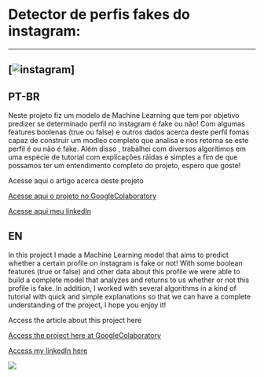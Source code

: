# Detector de perfis fakes do instagram:

---
[![instagram](https://www.instagram.com/luix.py/)]
---

## PT-BR
<p>
  Neste projeto fiz um modelo de Machine Learning que tem por objetivo predizer se determinado perfil no instagram é fake ou não! Com algumas features boolenas (true ou false) e outros dados acerca deste perfil fomas capaz de construir um modleo completo que analisa e nos retorna se este perfil é ou não é fake. Além disso , trabalhei com diversos algorítimos em uma espécie de tutorial com explicações ráidas e simples a fim de que possamos ter um entendimento completo do projeto, espero que goste! 
</p>

<p>Acesse aqui o artigo acerca deste projeto</p>
<p><a href="https://github.com/LuisMig-code/Detector-de-perfis-fakes-do-instagram/blob/main/Detector_de_perfis_fake_no_instagram_PTBR.ipynb">
  Acesse aqui o projeto no GoogleColaboratory </a></p>
<p><a href="www.linkedin.com/in/luis-miguel-code">Acesse aqui meu linkedIn</a></p>

## EN
<p>
  In this project I made a Machine Learning model that aims to predict whether a certain profile on instagram is fake or not! With some boolean features (true or false) and other data about this profile we were able to build a complete model that analyzes and returns to us whether or not this profile is fake. In addition, I worked with several algorithms in a kind of tutorial with quick and simple explanations so that we can have a complete understanding of the project, I hope you enjoy it!
</p>  
 
<p> Access the article about this project here </p>
<p><a href="https://github.com/LuisMig-code/Detector-de-perfis-fakes-do-instagram/blob/main/fake_profile_detector_on_instagram.ipynb"> Access the project here at GoogleColaboratory</a> </p>
<p><a href="www.linkedin.com/in/luis-miguel-code">Access my linkedIn here</a></p>
 
 
<img src="https://images.pexels.com/photos/163184/instagram-cell-phone-tablet-device-163184.jpeg?cs=srgb&dl=pexels-pixabay-163184.jpg&fm=jpg"> 
